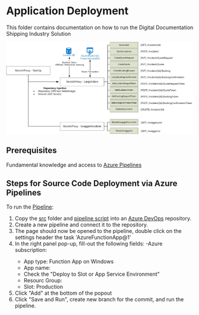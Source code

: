 # Application Deployment

This folder contains documentation on how to run the Digital Documentation Shipping Industry Solution

![Microservices Architecture](./References/architecture_function.jpg)
 
## Prerequisites
Fundamental knowledge and access to [Azure Pipelines](https://azure.microsoft.com/en-us/services/devops/pipelines/)


## Steps for Source Code Deployment via Azure Pipelines

To run the [Pipeline](./azure-pipelines.yml):

1. Copy the [src](./01_Source_Code_Deployment/src) folder and [pipeline script](./01_Source_Code_Deployment/azure-pipelines.yml) into an [Azure DevOps](https://azure.microsoft.com/en-us/services/devops/) repository.
2. Create a new pipeline and connect it to the repository.
3. The page should now be opened to the pipeline, double click on the settings header the task 'AzureFunctionApp@1'
4. In the right panel pop-up, fill-out the following fields:
     -Azure subscription: <subscription ID>
    - App type: Function App on Windows
    - App name: <app name>
    - Check the "Deploy to Slot or App Service Environment"
    - Resourc Group: <resource group>
    - Slot: Production
5. Click "Add" at the bottom of the popout
6. Click "Save and Run", create new branch for the commit, and run the pipeline.